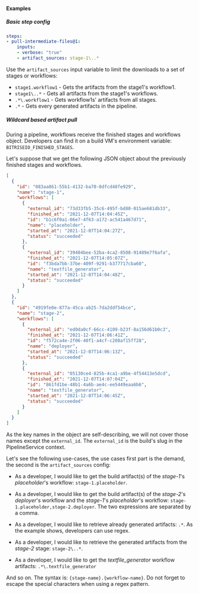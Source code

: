 #### Examples

##### Basic step config

```yaml
steps:
- pull-intermediate-files@1:
    inputs:
    - verbose: "true"
    - artifact_sources: stage-1\..*
```

Use the `artifact_sources` input variable to limit the downloads to a set of stages or workflows:

- `stage1.workflow1` - Gets the artifacts from the stage1's workflow1.
- `stage1\..*` - Gets all artifacts from the stage1's workflows.
- `.*\.workflow1` - Gets workflow1s' artifacts from all stages.
- `.*` - Gets every generated artifacts in the pipeline.

##### Wildcard based artifact pull

During a pipeline, workflows receive the finished stages and workflows object. Developers can find it on a build VM's environment variable: `BITRISEIO_FINISHED_STAGES`.

Let's suppose that we get the following JSON object about the previously finished stages and workflows.

```json
[
  {
    "id": "083aa861-55b1-4132-ba70-0dfcd48fe929",
    "name": "stage-1",
    "workflows": [
      {
        "external_id": "73d33fb5-35c6-495f-bd80-015ae681db33",
        "finished_at": "2021-12-07T14:04:45Z",
        "id": "b1c6f0a1-06e7-4f63-a172-ac541a467d71",
        "name": "placeholder",
        "started_at": "2021-12-07T14:04:27Z",
        "status": "succeeded"
      },
      {
        "external_id": "39404bee-52ba-4ca2-8508-91489e7f6afa",
        "finished_at": "2021-12-07T14:05:07Z",
        "id": "f3bda7bb-37be-409f-9291-b377717cba60",
        "name": "textfile_generator",
        "started_at": "2021-12-07T14:04:48Z",
        "status": "succeeded"
      }
    ]
  },
  {
    "id": "4919fe0e-877a-45ca-ab25-7da2ddf54bce",
    "name": "stage-2",
    "workflows": [
      {
        "external_id": "ed0da0cf-66cc-4109-b23f-8a156d61b0c3",
        "finished_at": "2021-12-07T14:06:41Z",
        "id": "f572ca4e-2f06-40f1-a4cf-c208af15ff28",
        "name": "deployer",
        "started_at": "2021-12-07T14:06:13Z",
        "status": "succeeded"
      },
      {
        "external_id": "05130ce4-825b-4ca1-a9be-4f54413e5dcd",
        "finished_at": "2021-12-07T14:07:04Z",
        "id": "861fd1be-48b1-4a6b-ae4c-ee5449eaa6b6",
        "name": "textfile_generator",
        "started_at": "2021-12-07T14:06:45Z",
        "status": "succeeded"
      }
    ]
  }
]
```

As the key names in the object are self-describing, we will not cover those names except the `external_id`. The `external_id` is the build's slug in the PipelineService context.

Let's see the following use-cases, the use cases first part is the demand, the second is the `artifact_sources` config:

- As a developer, I would like to get the build artifact(s) of the _stage-1_'s _placeholder_'s workflow: `stage-1.placeholder`.

- As a developer, I would like to get the build artifact(s) of the _stage-2_'s _deployer_'s workflow and the _stage-1_'s _placeholder_'s workflow: `stage-1.placeholder,stage-2.deployer`. The two expressions are separated by a comma.

- As a developer, I would like to retrieve already generated artifacts: `.*`. As the example shows, developers can use regex.

- As a developer, I would like to retrieve the generated artifacts from the _stage-2_ stage: `stage-2\..*`.

- As a developer, I would like to get the _textfile_generator_ workflow artifacts: `.*\.textfile_generator`

And so on. The syntax is: `{stage-name}.{workflow-name}`.
Do not forget to escape the special characters when using a regex pattern.
